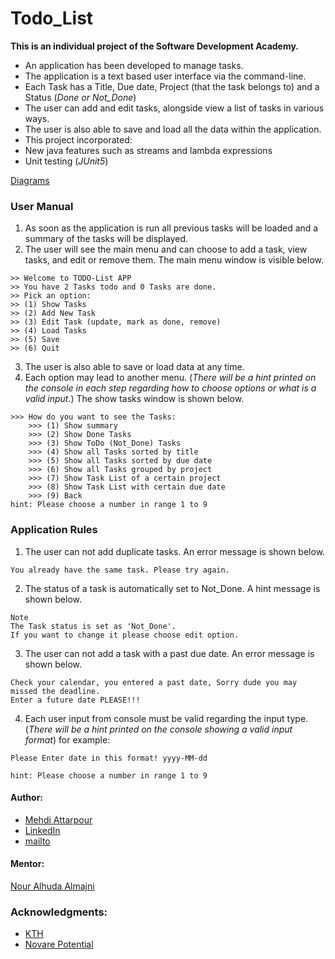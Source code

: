 # Todo_List

**This is an individual project of the Software Development Academy.**

- An application has been developed to manage tasks.
- The application is a text based user interface via the command-line.
- Each Task has a Title, Due date, Project (that the task belongs to) and a Status (*Done or Not_Done*)
- The user can add and edit tasks, alongside view a list of tasks in various ways. 
- The user is also able to save and load all the data within the application.
- This project incorporated:
 - New java features such as streams and lambda expressions 
 - Unit testing (*JUnit5*)

[Diagrams](https://github.com/Mehdi-Attarpour/Todo_List/tree/dev/Diagram)

### User Manual
1. As soon as the application is run all previous tasks will be loaded and a summary of the tasks will be displayed.
2. The user will see the main menu and can choose to add a task, view tasks, and edit or remove them. The main menu 
window is visible below.
```
>> Welcome to TODO-List APP
>> You have 2 Tasks todo and 0 Tasks are done.
>> Pick an option:
>> (1) Show Tasks
>> (2) Add New Task
>> (3) Edit Task (update, mark as done, remove)
>> (4) Load Tasks
>> (5) Save
>> (6) Quit
```

3. The user is also able to save or load data at any time.
4. Each option may lead to another menu. (*There will be a hint printed on the console in each step regarding how to choose options or what is a valid input.*) The show tasks window is shown below. 

```
>>> How do you want to see the Tasks: 
	>>> (1) Show summary
	>>> (2) Show Done Tasks
	>>> (3) Show ToDo (Not_Done) Tasks
	>>> (4) Show all Tasks sorted by title
	>>> (5) Show all Tasks sorted by due date
	>>> (6) Show all Tasks grouped by project
	>>> (7) Show Task List of a certain project
	>>> (8) Show Task List with certain due date
	>>> (9) Back
hint: Please choose a number in range 1 to 9
```
### Application Rules

1. The user can not add duplicate tasks. An error message is shown below.
```
You already have the same task. Please try again.
```
2. The status of a task is automatically set to Not_Done. A hint message is shown below.
```
Note
The Task status is set as 'Not_Done'.
If you want to change it please choose edit option.
```
3. The user can not add a task with a past due date. An error message is shown below.
```
Check your calendar, you entered a past date, Sorry dude you may missed the deadline.
Enter a future date PLEASE!!!
```
4. Each user input from console must be valid regarding the input type. (*There will be a hint printed on the console showing a valid input format*) for example:
```
Please Enter date in this format! yyyy-MM-dd
```
```
hint: Please choose a number in range 1 to 9
```

#### Author:
- [Mehdi Attarpour](https://github.com/Mehdi-Attarpour)
- [LinkedIn](https://www.linkedin.com/in/mehdi-attarpour-1998549a/)
- [mailto](mailto:attarpour.mehdi@gmail.com)

#### Mentor:
[Nour Alhuda Almajni](https://github.com/nour95)

### Acknowledgments:
- [KTH](https://www.kth.se)
- [Novare Potential](https://www.novarepotential.se)
